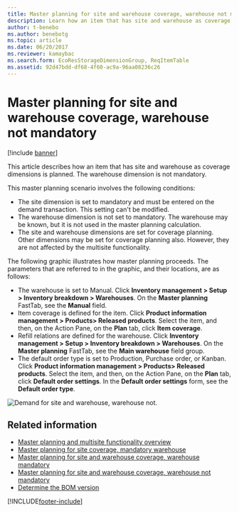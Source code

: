 ```yaml
---
title: Master planning for site and warehouse coverage, warehouse not mandatory
description: Learn how an item that has site and warehouse as coverage dimensions is planned. The warehouse dimension is not mandatory.
author: t-benebo
ms.author: benebotg
ms.topic: article
ms.date: 06/20/2017
ms.reviewer: kamaybac
ms.search.form: EcoResStorageDimensionGroup, ReqItemTable
ms.assetid: 92d47bdd-df68-4f60-ac9a-96aa08236c26
---
```


# Master planning for site and warehouse coverage, warehouse not mandatory

[!include [banner](../includes/banner.md)]

This article describes how an item that has site and warehouse as coverage dimensions is planned. The warehouse dimension is not mandatory.

This master planning scenario involves the following conditions:

-   The site dimension is set to mandatory and must be entered on the demand transaction. This setting can't be modified.
-   The warehouse dimension is not set to mandatory. The warehouse may be known, but it is not used in the master planning calculation.
-   The site and warehouse dimensions are set for coverage planning. Other dimensions may be set for coverage planning also. However, they are not affected by the multisite functionality.

The following graphic illustrates how master planning proceeds. The parameters that are referred to in the graphic, and their locations, are as follows:
-   The warehouse is set to Manual. Click **Inventory management &gt; Setup &gt; Inventory breakdown &gt; Warehouses**. On the **Master planning** FastTab, see the **Manual** field.
-   Item coverage is defined for the item. Click **Product information management &gt; Products&gt; Released products**. Select the item, and then, on the Action Pane, on the **Plan** tab, click **Item coverage**.
-   Refill relations are defined for the warehouse. Click **Inventory management &gt; Setup &gt; Inventory breakdown &gt; Warehouses**. On the **Master planning** FastTab, see the **Main warehouse** field group.
-   The default order type is set to Production, Purchase order, or Kanban. Click **Product information management &gt; Products&gt; Released products**. Select the item, and then, on the Action Pane, on the **Plan** tab, click **Default order settings**. In the **Default order settings** form, see the **Default order type**.

![Demand for site and warehouse, warehouse not.](./media/multisitedemandexplosionscenarioforsiteandwarehousecoveragewarehousenotmandatory.jpg)



## Related information

- [Master planning and multisite functionality overview](master-plan-multisite-functionality.md)
- [Master planning for site coverage, mandatory warehouse](master-plan-site-warehouse-coverage-warehouse-mandatory.md)
- [Master planning for site and warehouse coverage, warehouse mandatory](master-plan-site-coverage-warehouse-mandatory.md)
- [Master planning for site and warehouse coverage, warehouse not mandatory](master-plan-site-coverage-warehouse-not-mandatory.md)
- [Determine the BOM version](master-plan-bom-version-determined.md)





[!INCLUDE[footer-include](../../includes/footer-banner.md)]
